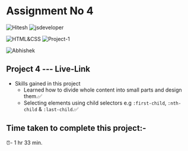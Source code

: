# Assignment No 4

![Hitesh](https://img.shields.io/badge/Hitesh%20Choudhary-Ineuron-yellowgreen) ![jsdeveloper](https://img.shields.io/badge/JS--Fullstack-Developer-green)



![HTML&CSS](https://img.shields.io/badge/HTML-CSS-blue) ![Project-1](https://img.shields.io/badge/Live--class-Project--1-green)

![Abhishek](https://img.shields.io/badge/Abhsiehk%20Patil-BCA%202%20year-orange)

## Project 4 --- Live-Link

- Skills gained in this project
  - Learned how to divide whole content into small parts and design them.✅
  - Selecting elements using child selectors e.g `:first-child`, `:nth-child` & `:last-child`.✅
  
## Time taken to complete this project:-
⏰- 1 hr 33 min.
